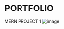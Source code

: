 # PORTFOLIO
MERN PROJECT 1
![image](https://github.com/user-attachments/assets/23be73b5-5d44-4d02-96be-6ad47809db0a)

